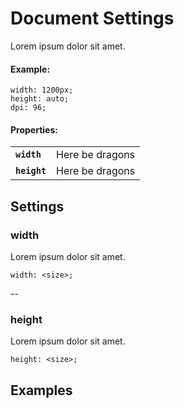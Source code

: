 Document Settings
=================

Lorem ipsum dolor sit amet.

#### Example:

    width: 1200px;
    height: auto;
    dpi: 96;

#### Properties:

<table>
  <tbody>
    <tr>
      <td><code><strong>width</strong></code></td>
      <td>Here be dragons</td>
    </tr>
    <tr>
      <td><code><strong>height</strong></code></td>
      <td>Here be dragons</td>
    </tr>
  </tbody>
</table>


## Settings

### width

Lorem ipsum dolor sit amet.

    width: <size>;

--

### height

Lorem ipsum dolor sit amet.

    height: <size>;


## Examples
